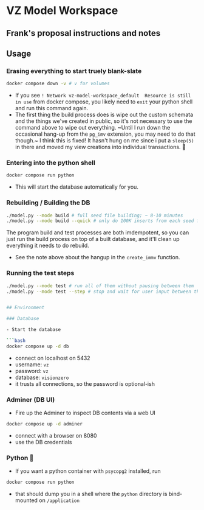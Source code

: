 # VZ Model Workspace

## Frank's proposal instructions and notes

## Usage

### Erasing everything to start truely blank-slate

```bash
docker compose down -v # v for volumes
```
* If you see `! Network vz-model-workspace_default  Resource is still in use`  from docker compose, you likely need to `exit` your python shell and run this command again.
* The first thing the build process does is wipe out the custom schemata and the things we've created in public, so it's not necessary to use the command above to wipe out everything. ~Until I run down the occasional hang-up from the `pg_imv` extension, you may need to do that though.~ I think this is fixed! It hasn't hung on me since i put a `sleep(5)` in there and moved my view creations into individual transactions. :crossed_fingers: 

### Entering into the python shell

```bash
docker compose run python
```
* This will start the database automatically for you.

### Rebuilding / Building the DB

```bash
./model.py --mode build # full seed file building; ~ 8-10 minutes
./model.py --mode build --quick # only do 100K inserts from each seed file, so this is a ~ 2m build time
```
The program build and test processes are both imdempotent, so you can just run the build process on top of a built database, and it'll clean up everything it needs to do rebuild.
  * See the note above about the hangup in the `create_immv` function. 

### Running the test steps

```bash
./model.py --mode test # run all of them without pausing between them
./model.py --mode test --step # stop and wait for user input between them


## Environment

### Database

- Start the database

```bash
docker compose up -d db
```

- connect on localhost on 5432
- username: `vz`
- password: `vz`
- database: `visionzero`
- it trusts all connections, so the password is optional-ish

### Adminer (DB UI)

- Fire up the Adminer to inspect DB contents via a web UI

```bash
docker compose up -d adminer
```

- connect with a browser on 8080
- use the DB credentials

### Python 🐍

- If you want a python container with `psycopg2` installed, run

```bash
docker compose run python
```

- that should dump you in a shell where the `python` directory is bind-mounted on `/application`
